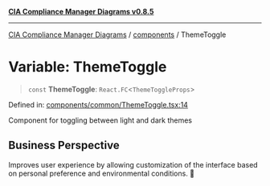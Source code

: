 [**CIA Compliance Manager Diagrams v0.8.5**](../../README.md)

***

[CIA Compliance Manager Diagrams](../../modules.md) / [components](../README.md) / ThemeToggle

# Variable: ThemeToggle

> `const` **ThemeToggle**: `React.FC`\<`ThemeToggleProps`\>

Defined in: [components/common/ThemeToggle.tsx:14](https://github.com/Hack23/cia-compliance-manager/blob/b7c3bc9644fb5b9d82b5b184ba290206da25104b/src/components/common/ThemeToggle.tsx#L14)

Component for toggling between light and dark themes

## Business Perspective
Improves user experience by allowing customization of the interface
based on personal preference and environmental conditions. 🎨
